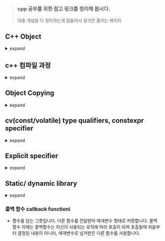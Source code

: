 > ### cpp 공부를 위한 참고 링크를 정리해 봅시다.
> 대충 개념을 다 정리하는게 힘들어서 링크만 올리는 페이지

## C++ Object

<details>
<summary>expand </summary> <br>

- C++ 프로그램은 객체를 생성(create), 파괴(destroy), 참조(refer to), 접근(access) 그리고 조작(manipulate) 합니다.

An object, in C++ , `is a region of storage that (until C++14)` has

- size (can be determined with sizeof)
- alignment requirement (can be determined with alignof)
- storage duration (automatic, static, dynamic, thread-local)
- lifetime (bounded by storage duration or temporary)
- type
- value (which may be indeterminate, e.g. for default-initialized non-class types)
- optionally, a name.

다음은 객체가 아닙니다.
- value, reference, function, enumerator, type, non-static class member, template, class or function template specialization, namespace, parameter pack, and this.
<br>


- c++ 에서 `변수(variable)` 란 비정적 데이터 멤버가 아닌 객체 혹은 참조값입니다.

#### Reference 
- [cppreference : Object](https://en.cppreference.com/w/cpp/language/object)

</details>

## c++ 컴파일 과정

<details>
<summary>expand </summary> <br>

![](http://faculty.cs.niu.edu/~mcmahon/CS241/Notes/Images/build.png)

#### Reference
- [faculty](http://faculty.cs.niu.edu/~mcmahon/CS241/Notes/build.html)
- [dummies : the-compilation-process-in-c](https://www.dummies.com/programming/cpp/the-compilation-process-in-c/)
- [컴파일 옵션은 여기서 참고, northstar dartmouth](https://northstar-www.dartmouth.edu/doc/solaris-forte/manuals/c++/user_guide/Rev.html)

</details>

## Object Copying
<details>
<summary>expand </summary> <br>
  
- 깊은 복사, 얕은 복사

![](https://i.stack.imgur.com/AWKJa.jpg)
  
### Reference 
- [wiki : Object_copying](https://en.wikipedia.org/wiki/Object_copying)


</details>

## cv(const/volatile) type qualifiers, constexpr specifier
<details>
<summary>expand </summary> <br>

- const 객체 및 const객체의 non-mutable subobject는 그 값을 수정할 수 없습니다.
  - const 객체의 경우 그 값이 컴파일 시간에 평가되거나(constant exprssion), 컴파일 시간에 평가될 수 없다면 런타임 시간에 지연되어 평가될 수 있습니다.
- const 멤버 함수 안에서는 멤버 변수의 값을 수정하지 못하며, 함수 내부에서 const 멤버 함수가 아닌 다른 멤버함수는 호출 할 수 없습니다.
  - 동일한 함수 시그니쳐를 가지고 있어도 const 키워드를 포함하는지에 따라 오버로드가 될 수 있습니다. 이 경우 const 객체는 const 오버로드 버전을, non-const 객체는 일반 오버로드 버전을 호출합니다.
  
- volatile 객체 및 volatile 객체의 subobject, 그리고 const-volatile 객체의 mutable subobject 들이 다뤄질 때는 컴파일러가 내부적으로 적용하는 최적화가 부작용을 유발할 수 있다고 가정합니다.

- constexpr specifier 로 선언된 값은 그 값을 컴파일 시간에 평가하는 것이 가능하다고 알려줍니다. 해당 값은 리터럴 상수 등, 컴파일 시간에 확인할 수 있는 값이어야 합니다.
  - constexpr 은 c++ 버전별로 적용될 수 있는 범위가 매번 바뀌고 있습니다. 사용할 때 반드시 api 문서를 참조하길 권장합니다.
  
### Reference 
- [wikipedia : volatile](https://en.wikipedia.org/wiki/Volatile_(computer_programming))
- [cppreference : cv](https://en.cppreference.com/w/cpp/language/cv)
- [cppreference : non static member functions](https://en.cppreference.com/w/cpp/language/member_functions#const-_and_volatile-qualified_member_functions)
- [cppreference : constexpr](https://en.cppreference.com/w/cpp/language/constexpr)
- [cppreference : constant_expression](https://en.cppreference.com/w/cpp/language/constant_expression)
- Effective modern c++ - item 15 : 가능하면 항상 constexpr을 사용하라


</details>

## Explicit specifier

<details>
<summary>expand </summary> <br>

- 생성자와 형변환 함수가 넘겨받는 매개변수 암시적으로 변환되지 않도록 제한하는 키워드입니다. (말그대로 생성자와 형변환 함수 앞에서만 붙을 수 있는 키워드입니다.)
- c++17 부터는 deduction guide (CTAD : Class template argument deduction), c++ 20 부터는 조건부로 constexpr 선언하는 것이 가능합니다.

```C++
struct A
{
    A(int) { }      // converting constructor
    A(int, int) { } // converting constructor (C++11)
    operator bool() const { return true; }
};
 
struct B
{
    explicit B(int) { }
    explicit B(int, int) { }
    explicit operator bool() const { return true; }
};
 
int main()
{
    A a1 = 1;      // OK: copy-initialization selects A::A(int)
    A a2(2);       // OK: direct-initialization selects A::A(int)
    A a3 {4, 5};   // OK: direct-list-initialization selects A::A(int, int)
    A a4 = {4, 5}; // OK: copy-list-initialization selects A::A(int, int)
    A a5 = (A)1;   // OK: explicit cast performs static_cast
    if (a1) ;      // OK: A::operator bool()
    bool na1 = a1; // OK: copy-initialization selects A::operator bool()
    bool na2 = static_cast<bool>(a1); // OK: static_cast performs direct-initialization
 
//  B b1 = 1;      // error: copy-initialization does not consider B::B(int)
    B b2(2);       // OK: direct-initialization selects B::B(int)
    B b3 {4, 5};   // OK: direct-list-initialization selects B::B(int, int)
//  B b4 = {4, 5}; // error: copy-list-initialization does not consider B::B(int,int)
    B b5 = (B)1;   // OK: explicit cast performs static_cast
    if (b2) ;      // OK: B::operator bool()
//  bool nb1 = b2; // error: copy-initialization does not consider B::operator bool()
    bool nb2 = static_cast<bool>(b2); // OK: static_cast performs direct-initialization
}
```

#### Reference 
- [cppreference : explicit specifier](https://en.cppreference.com/w/cpp/language/explicit)

</details>

## Static/ dynamic library
<details>
<summary>expand </summary> <br>

- static-link lib : link 단계에서 라이브러리(.lib 파일)를 실행 바이너리에 포함합니다.
  - 정적 빌드 단계에서 라이브러리 파일이 포함되므로 실행파일 크기가 커질 수 있습니다.
  
- dynamic-link lib : 실행 바이너리에서 필요시 사용할 수 있도록 최소한의 정보만 포함하여 링크하거나, 아예 빌드독립적으로 DLL을 로드/사용/해제할 수 있습니다.

### Reference 
- [간단 요점 -> luyin 개인 블로그](https://luyin.tistory.com/201)
- [wiki : Library](https://en.wikipedia.org/wiki/Library_(computing))
- [wiki : Dynamic-link_library](https://en.wikipedia.org/wiki/Dynamic-link_library)
- [wiki : Static_library](https://en.wikipedia.org/wiki/Static_library)

</details>

### 콜백 함수 callback functioni
- 함수를 담는 그릇입니다. 다른 함수를 전달받아 매개변수 형태로 저장합니다. 콜백함수 자체는 콜백함수는 자신이 사용되는 로직에 따라 호출이 되며 호출될때 처음부터 결정된 내용이 아니라, 매개변수로 넘겨받은 다른 함수를 사용합니다.
